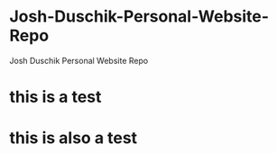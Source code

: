# Josh-Duschik-Personal-Website-Repo
 Josh Duschik Personal Website Repo

# this is a test
# this is also a test
